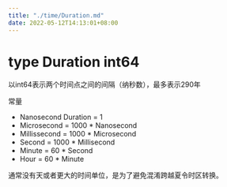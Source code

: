 ```yaml
---
title: "./time/Duration.md"
date: 2022-05-12T14:13:01+08:00
---
```

# type Duration int64

以int64表示两个时间点之间的间隔（纳秒数），最多表示290年

常量

- Nanosecond Duration 	= 1
- Microsecond			= 1000 * Nanosecond
- Millissecond			= 1000 * Microsecond
- Second				= 1000 * Millisecond
- Minute				= 60 * Second
- Hour					= 60 * Minute

通常没有天或者更大的时间单位，是为了避免混淆跨越夏令时区转换。
